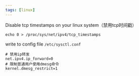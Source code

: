 ```yaml
---
tags: [linux]
---
```



Disable tcp timestamps on your linux system（禁用tcp时间戳）

```
echo 0 > /proc/sys/net/ipv4/tcp_timestamps
```

write to config file `/etc/sysctl.conf`


```
# 禁用ip转发
net.ipv4.ip_forward=0
# 限制普通用户使用dmesg命令
kernel.dmesg_restrict=1
```

